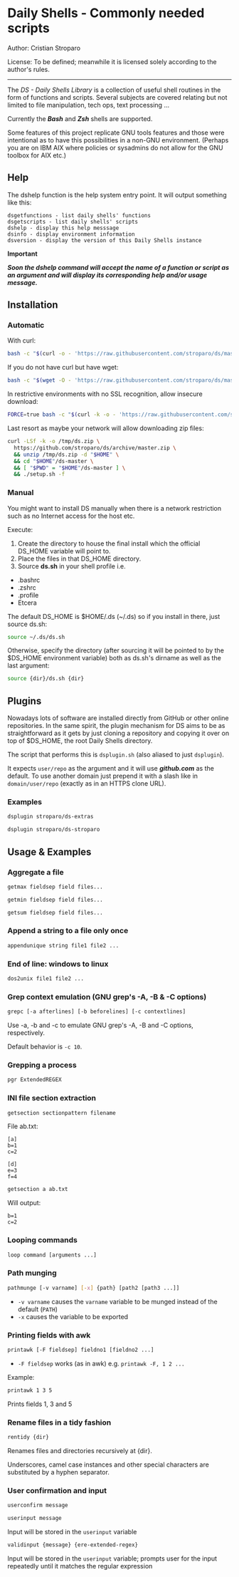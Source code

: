 Daily Shells - Commonly needed scripts
======================================

Author: Cristian Stroparo

License: To be defined; meanwhile it is licensed solely according to the author's rules.

---

The _DS - Daily Shells Library_ is a collection of useful shell routines in the form of functions and scripts. Several subjects are covered relating but not limited to file manipulation, tech ops, text processing ...

Currently the ___Bash___ and ___Zsh___ shells are supported.

Some features of this project replicate GNU tools features and those were intentional as to have this possibilities in a non-GNU environment. (Perhaps you are on IBM AIX where policies or sysadmins do not allow for the GNU toolbox for AIX etc.)

Help
----

The dshelp function is the help system entry point. It will output something like this:

```
dsgetfunctions - list daily shells' functions
dsgetscripts - list daily shells' scripts
dshelp - display this help messsage
dsinfo - display environment information
dsversion - display the version of this Daily Shells instance
```

__Important__

___Soon the dshelp command will accept the name of a function or script as an argument and will display its corresponding help and/or usage message.___

Installation
------------

### Automatic

With curl:

```bash
bash -c "$(curl -o - 'https://raw.githubusercontent.com/stroparo/ds/master/setup.sh')" && . ~/.ds/ds.sh
```

If you do not have curl but have wget:

```bash
bash -c "$(wget -O - 'https://raw.githubusercontent.com/stroparo/ds/master/setup.sh')" && . ~/.ds/ds.sh
```

In restrictive environments with no SSL recognition, allow insecure download:

```bash
FORCE=true bash -c "$(curl -k -o - 'https://raw.githubusercontent.com/stroparo/ds/master/setup.sh')" && . ~/.ds/ds.sh
```

Last resort as maybe your network will allow downloading zip files:

```bash
curl -LSf -k -o /tmp/ds.zip \
  https://github.com/stroparo/ds/archive/master.zip \
  && unzip /tmp/ds.zip -d "$HOME" \
  && cd "$HOME"/ds-master \
  && [ "$PWD" = "$HOME"/ds-master ] \
  && ./setup.sh -f
```

### Manual

You might want to install DS manually when there is a network restriction such as no Internet access for the host etc.

Execute:

1. Create the directory to house the final install which the official DS_HOME variable will point to.
2. Place the files in that DS_HOME directory.
3. Source **ds.sh** in your shell profile i.e.

* .bashrc
* .zshrc
* .profile
* Etcera

The default DS_HOME is $HOME/.ds (~/.ds) so if you install in there, just source ds.sh:

```bash
source ~/.ds/ds.sh
```

Otherwise, specify the directory (after sourcing it will be pointed to by the $DS_HOME environment variable) both as ds.sh's dirname as well as the last argument:

```bash
source {dir}/ds.sh {dir}
```

Plugins
-------

Nowadays lots of software are installed directly from GitHub or other online repositories. In the same spirit, the plugin mechanism for DS aims to be as straightforward as it gets by just cloning a repository and copying it over on top of $DS_HOME, the root Daily Shells directory.

The script that performs this is ```dsplugin.sh``` (also aliased to just ```dsplugin```).

It expects ```user/repo``` as the argument and it will use ___github.com___ as the default. To use another domain just prepend it with a slash like in ```domain/user/repo``` (exactly as in an HTTPS clone URL).

### Examples

```bash
dsplugin stroparo/ds-extras
```

```bash
dsplugin stroparo/ds-stroparo
```

Usage & Examples
----------------

### Aggregate a file

```bash
getmax fieldsep field files...
```

```bash
getmin fieldsep field files...
```

```bash
getsum fieldsep field files...
```

### Append a string to a file only once

```bash
appendunique string file1 file2 ...
```

### End of line: windows to linux

```bash
dos2unix file1 file2 ...
```

### Grep context emulation (GNU grep's -A, -B & -C options)

```bash
grepc [-a afterlines] [-b beforelines] [-c contextlines]
```

Use -a, -b and -c to emulate GNU grep's -A, -B and -C options, respectively.

Default behavior is ```-c 10```.

### Grepping a process

```bash
pgr ExtendedREGEX
```

### INI file section extraction

```bash
getsection sectionpattern filename
```

File ab.txt:

```
[a]
b=1
c=2

[d]
e=3
f=4
```

```bash
getsection a ab.txt
```

Will output:

```
b=1
c=2
```

### Looping commands

```bash
loop command [arguments ...]
```

### Path munging

```bash
pathmunge [-v varname] [-x] {path} [path2 [path3 ...]]
```

* ```-v varname``` causes the ```varname``` variable to be munged instead of the default (```PATH```)
* ```-x``` causes the variable to be exported

### Printing fields with awk

```bash
printawk [-F fieldsep] fieldno1 [fieldno2 ...]
```

* ```-F fieldsep``` works (as in awk) e.g. ```printawk -F, 1 2 ...```

Example:

```bash
printawk 1 3 5
```

Prints fields 1, 3 and 5

### Rename files in a tidy fashion

```bash
rentidy {dir}
```

Renames files and directories recursively at {dir}.

Underscores, camel case instances and other special characters are substituted by a hyphen separator.

### User confirmation and input

```bash
userconfirm message
```

```bash
userinput message
```

Input will be stored in the ```userinput``` variable

```bash
validinput {message} {ere-extended-regex}
```

Input will be stored in the ```userinput``` variable; prompts user for the input repeatedly until it matches the regular expression

